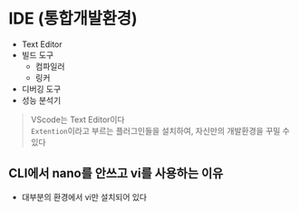 # IDE (통합개발환경)

- Text Editor
- 빌드 도구
  - 컴파일러
  - 링커
- 디버깅 도구
- 성능 분석기


> VScode는 Text Editor이다  
> `Extention`이라고 부르는 플러그인들을 설치하여, 자신만의 개발환경을 꾸밀 수 있다

## CLI에서 nano를 안쓰고 vi를 사용하는 이유

- 대부분의 환경에서 vi만 설치되어 있다